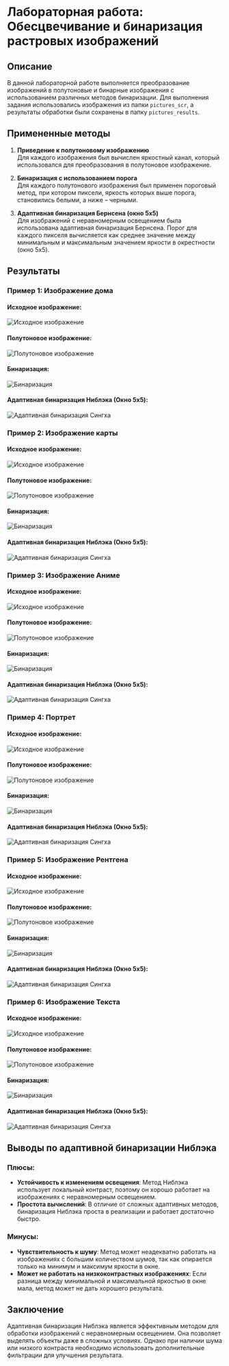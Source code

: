 # Лабораторная работа: Обесцвечивание и бинаризация растровых изображений

## Описание

В данной лабораторной работе выполняется преобразование изображений в полутоновые и бинарные изображения с использованием различных методов бинаризации. Для выполнения задания использовались изображения из папки `pictures_scr`, а результаты обработки были сохранены в папку `pictures_results`.

## Примененные методы

1. **Приведение к полутоновому изображению**  
   Для каждого изображения был вычислен яркостный канал, который использовался для преобразования в полутоновое изображение.

2. **Бинаризация с использованием порога**  
   Для каждого полутонового изображения был применен пороговый метод, при котором пиксели, яркость которых выше порога, становились белыми, а ниже – черными.

3. **Адаптивная бинаризация Бернсена (окно 5x5)**  
   Для изображений с неравномерным освещением была использована адаптивная бинаризация Бернсена. Порог для каждого пикселя вычисляется как среднее значение между минимальным и максимальным значением яркости в окрестности (окно 5x5).

## Результаты

### Пример 1: Изображение дома 

#### Исходное изображение:
![Исходное изображение](../pictures_src/house.png)

#### Полутоновое изображение:
![Полутоновое изображение](../pictures_results/grayscale_house.png)

#### Бинаризация:
![Бинаризация](../pictures_results/binary_house.png)

#### Адаптивная бинаризация Ниблэка   (Окно 5x5):
![Адаптивная бинаризация Сингха](../pictures_results/niblack_binary_house.png)

### Пример 2: Изображение карты 

#### Исходное изображение:
![Исходное изображение](../pictures_src/map.png)

#### Полутоновое изображение:
![Полутоновое изображение](../pictures_results/grayscale_map.png)

#### Бинаризация:
![Бинаризация](../pictures_results/binary_map.png)

#### Адаптивная бинаризация Ниблэка  (Окно 5x5):
![Адаптивная бинаризация Сингха](../pictures_results/niblack_binary_map.png)

### Пример 3: Изображение Аниме

#### Исходное изображение:
![Исходное изображение](../pictures_src/anime.png)

#### Полутоновое изображение:
![Полутоновое изображение](../pictures_results/grayscale_anime.png)

#### Бинаризация:
![Бинаризация](../pictures_results/binary_anime.png)

#### Адаптивная бинаризация Ниблэка  (Окно 5x5):
![Адаптивная бинаризация Сингха](../pictures_results/niblack_binary_anime.png)

### Пример 4: Портрет 

#### Исходное изображение:
![Исходное изображение](../pictures_src/photo.png)

#### Полутоновое изображение:
![Полутоновое изображение](../pictures_results/grayscale_photo.png)

#### Бинаризация:
![Бинаризация](../pictures_results/binary_photo.png)

#### Адаптивная бинаризация Ниблэка  (Окно 5x5):
![Адаптивная бинаризация Сингха](../pictures_results/niblack_binary_photo.png)

### Пример 5: Изображение Рентгена

#### Исходное изображение:
![Исходное изображение](../pictures_src/x-ray.png)

#### Полутоновое изображение:
![Полутоновое изображение](../pictures_results/grayscale_x-ray.png)

#### Бинаризация:
![Бинаризация](../pictures_results/binary_x-ray.png)

#### Адаптивная бинаризация Ниблэка  (Окно 5x5):
![Адаптивная бинаризация Сингха](../pictures_results/niblack_binary_x-ray.png)

### Пример 6: Изображение Текста

#### Исходное изображение:
![Исходное изображение](../pictures_src/text.png)

#### Полутоновое изображение:
![Полутоновое изображение](../pictures_results/grayscale_text.png)

#### Бинаризация:
![Бинаризация](../pictures_results/binary_text.png)

#### Адаптивная бинаризация Ниблэка  (Окно 5x5):
![Адаптивная бинаризация Сингха](../pictures_results/niblack_binary_text.png)

## Выводы по адаптивной бинаризации Ниблэка  

### Плюсы:
- **Устойчивость к изменениям освещения**: Метод Ниблэка  использует локальный контраст, поэтому он хорошо работает на изображениях с неравномерным освещением.
- **Простота вычислений**: В отличие от сложных адаптивных методов, бинаризация Ниблэка  проста в реализации и работает достаточно быстро.

### Минусы:
- **Чувствительность к шуму**: Метод может неадекватно работать на изображениях с большим количеством шумов, так как опирается только на минимум и максимум яркости в окне.
- **Может не работать на низкоконтрастных изображениях**: Если разница между минимальной и максимальной яркостью в окне мала, метод может не дать хорошего результата.

## Заключение

Адаптивная бинаризация Ниблэка  является эффективным методом для обработки изображений с неравномерным освещением. Она позволяет выделять объекты даже в сложных условиях. Однако при наличии шума или низкого контраста необходимо использовать дополнительные фильтрации для улучшения результата.